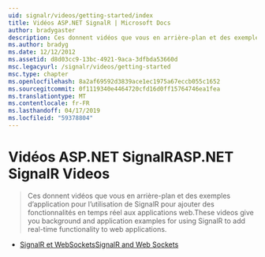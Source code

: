 ```yaml
---
uid: signalr/videos/getting-started/index
title: Vidéos ASP.NET SignalR | Microsoft Docs
author: bradygaster
description: Ces donnent vidéos que vous en arrière-plan et des exemples d’application pour l’utilisation de SignalR pour ajouter des fonctionnalités en temps réel aux applications web.
ms.author: bradyg
ms.date: 12/12/2012
ms.assetid: d8d03cc9-13bc-4921-9aca-3dfbda53660d
msc.legacyurl: /signalr/videos/getting-started
msc.type: chapter
ms.openlocfilehash: 8a2af69592d3839ace1ec1975a67eccb055c1652
ms.sourcegitcommit: 0f1119340e4464720cfd16d0ff15764746ea1fea
ms.translationtype: MT
ms.contentlocale: fr-FR
ms.lasthandoff: 04/17/2019
ms.locfileid: "59378804"
---
```

# <a name="aspnet-signalr-videos"></a><span data-ttu-id="0f1df-103">Vidéos ASP.NET SignalR</span><span class="sxs-lookup"><span data-stu-id="0f1df-103">ASP.NET SignalR Videos</span></span>

> <span data-ttu-id="0f1df-104">Ces donnent vidéos que vous en arrière-plan et des exemples d’application pour l’utilisation de SignalR pour ajouter des fonctionnalités en temps réel aux applications web.</span><span class="sxs-lookup"><span data-stu-id="0f1df-104">These videos give you background and application examples for using SignalR to add real-time functionality to web applications.</span></span>


- [<span data-ttu-id="0f1df-105">SignalR et WebSockets</span><span class="sxs-lookup"><span data-stu-id="0f1df-105">SignalR and Web Sockets</span></span>](signalr-and-web-sockets.md)
